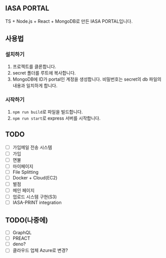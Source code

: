 ## IASA PORTAL
TS + Node.js + React + MongoDB로 만든 IASA PORTAL입니다.

## 사용법
### 설치하기
1. 프로젝트를 클론합니다.
1. secret 폴더를 루트에 복사합니다.
1. MongoDB에 ID가 portal인 계정을 생성합니다. 비밀번호는 secret의 db 파일의 내용과 일치하게 합니다.

### 시작하기
1. ```npm run build```로 파일을 빌드합니다.
1. ```npm run start```로 express 서버를 시작합니다.

## TODO
-[ ] 가입메일 전송 시스템
-[ ] 가입
-[ ] 면불
-[ ] 마이페이지
-[ ] File Splitting
-[ ] Docker + Cloud(EC2)
-[ ] 벌점
-[ ] 메인 페이지
-[ ] 업로드 시스템 구현(S3)
-[ ] IASA-PRINT integration

## TODO(나중에)
-[ ] GraphQL
-[ ] PREACT
-[ ] deno?
-[ ] 클라우드 업체 Azure로 변경?
